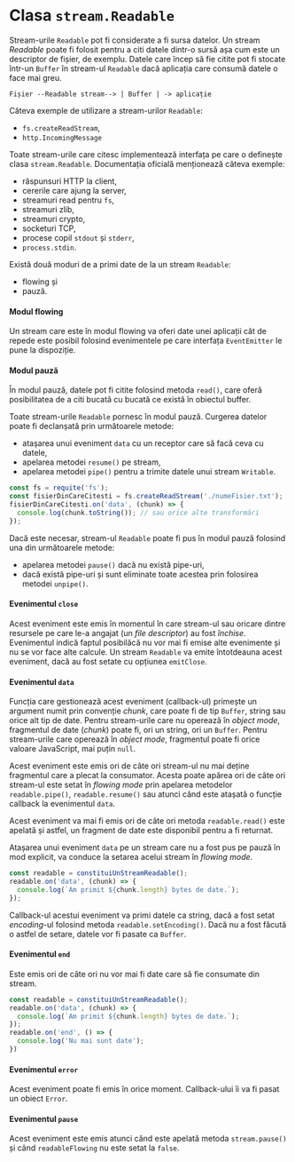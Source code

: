 # Clasa `stream.Readable`

Stream-urile `Readable` pot fi considerate a fi sursa datelor. Un stream *Readable* poate fi folosit pentru a citi datele dintr-o sursă așa cum este un descriptor de fișier, de exemplu. Datele care încep să fie citite pot fi stocate într-un `Buffer` în stream-ul `Readable` dacă aplicația care consumă datele o face mai greu.

```text
Fișier --Readable stream--> | Buffer | -> aplicație
```

Câteva exemple de utilizare a stream-urilor `Readable`:

- `fs.createReadStream`,
- `http.IncomingMessage`

Toate stream-urile care citesc implementează interfața pe care o definește clasa `stream.Readable`. Documentația oficială menționează câteva exemple:

- răspunsuri HTTP la client,
- cererile care ajung la server,
- streamuri read pentru `fs`,
- streamuri zlib,
- streamuri crypto,
- socketuri TCP,
- procese copil `stdout` și `stderr`,
- `process.stdin`.

Există două moduri de a primi date de la un stream `Readable`:

- flowing și
- pauză.

#### Modul flowing

Un stream care este în modul flowing va oferi date unei aplicații cât de repede este posibil folosind evenimentele pe care interfața `EventEmitter` le pune la dispoziție.

#### Modul pauză

În modul pauză, datele pot fi citite folosind metoda `read()`, care oferă posibilitatea de a citi bucată cu bucată ce există în obiectul buffer.

Toate stream-urile `Readable` pornesc în modul pauză. Curgerea datelor poate fi declanșată prin următoarele metode:

- atașarea unui eveniment `data` cu un receptor care să facă ceva cu datele,
- apelarea metodei `resume()` pe stream,
- apelarea metodei `pipe()` pentru a trimite datele unui stream `Writable`.

```javascript
const fs = requite('fs');
const fisierDinCareCitesti = fs.createReadStream('./numeFisier.txt');
fisierDinCareCitesti.on('data', (chunk) => {
  console.log(chunk.toString()); // sau orice alte transformări
});
```

Dacă este necesar, stream-ul `Readable` poate fi pus în modul pauză folosind una din următoarele metode:

- apelarea metodei `pause()` dacă nu există pipe-uri,
- dacă există pipe-uri și sunt eliminate toate acestea prin folosirea metodei `unpipe()`.

#### Evenimentul `close`

Acest eveniment este emis în momentul în care stream-ul sau oricare dintre resursele pe care le-a angajat (un *file descriptor*) au fost *închise*. Evenimentul indică faptul  posibilăcă nu vor mai fi emise alte evenimente și nu se vor face alte calcule. Un stream `Readable` va emite întotdeauna acest eveniment, dacă au fost setate cu opțiunea `emitClose`.

#### Evenimentul `data`

Funcția care gestionează acest eveniment (callback-ul) primește un argument numit prin convenție *chunk*, care poate fi de tip `Buffer`, string sau orice alt tip de date. Pentru stream-urile care nu operează în *object mode*, fragmentul de date (*chunk*) poate fi, ori un string, ori un `Buffer`. Pentru stream-urile care operează în *object mode*, fragmentul poate fi orice valoare JavaScript, mai puțin `null`.

Acest eveniment este emis ori de câte ori stream-ul nu mai deține fragmentul care a plecat la consumator. Acesta poate apărea ori de câte ori stream-ul este setat în *flowing mode* prin apelarea metodelor `readable.pipe()`, `readable.resume()` sau atunci când este atașată o funcție callback la evenimentul `data`.

Acest eveniment va mai fi emis ori de câte ori metoda `readable.read()` este apelată și astfel, un fragment de date este disponibil pentru a fi returnat.

Atașarea unui eveniment `data` pe un stream care nu a fost pus pe pauză în mod explicit, va conduce la setarea acelui stream în *flowing mode*.

```javascript
const readable = constituiUnStreamReadable();
readable.on('data', (chunk) => {
  console.log(`Am primit ${chunk.length} bytes de date.`);
});
```

Callback-ul acestui eveniment va primi datele ca string, dacă a fost setat *encoding*-ul folosind metoda `readable.setEncoding()`. Dacă nu a fost făcută o astfel de setare, datele vor fi pasate ca `Buffer`.

#### Evenimentul `end`

Este emis ori de câte ori nu vor mai fi date care să fie consumate din stream.

```javascript
const readable = constituiUnStreamReadable();
readable.on('data', (chunk) => {
  console.log(`Am primit ${chunk.length} bytes de date.`);
});
readable.on('end', () => {
  console.log('Nu mai sunt date');
})
```

#### Evenimentul `error`

Acest eveniment poate fi emis în orice moment. Callback-ului îi va fi pasat un obiect `Error`.

#### Evenimentul `pause`

Acest eveniment este emis atunci când este apelată metoda `stream.pause()` și când `readableFlowing` nu este setat la `false`.
